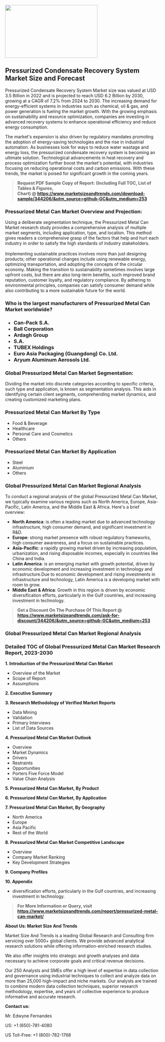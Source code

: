 <p><img class="alignnone size-medium wp-image-20088" src="https://ffe5etoiles.com/wp-content/uploads/2024/12/MST1-300x171.png" alt="" width="300" height="171" /></p><h2>Pressurized Condensate Recovery System Market Size and Forecast</h2><p>Pressurized Condensate Recovery System Market size was valued at USD 3.5 Billion in 2022 and is projected to reach USD 6.2 Billion by 2030, growing at a CAGR of 7.2% from 2024 to 2030. The increasing demand for energy-efficient systems in industries such as chemical, oil & gas, and power generation is fueling the market growth. With the growing emphasis on sustainability and resource optimization, companies are investing in advanced recovery systems to enhance operational efficiency and reduce energy consumption.</p><p>The market's expansion is also driven by regulatory mandates promoting the adoption of energy-saving technologies and the rise in industrial automation. As businesses look for ways to reduce water wastage and energy loss, the pressurized condensate recovery system is becoming an ultimate solution. Technological advancements in heat recovery and process optimization further boost the market's potential, with industries focusing on reducing operational costs and carbon emissions. With these trends, the market is poised for significant growth in the coming years.</p></p><blockquote id="" class=""><strong>Request PDF Sample Copy of Report: (Including Full TOC, List of Tables &amp; Figures, Chart)&nbsp;@&nbsp;<strong><a href="https://www.marketsizeandtrends.com/download-sample/344206/&utm_source=github-GC&utm_medium=253" target="_blank">https://www.marketsizeandtrends.com/download-sample/344206/&utm_source=github-GC&utm_medium=253</a></strong></strong></blockquote><h3 id="" class="">Pressurized Metal Can Market&nbsp;Overview and Projection:</h3><p id="" class="">Using a deliberate segmentation technique, the Pressurized Metal Can Market research study provides a comprehensive analysis of multiple market segments, including application, type, and location. This method gives readers a comprehensive grasp of the factors that help and hurt each industry in order to satisfy the high standards of industry stakeholders. <br /> <br />Implementing sustainable practices involves more than just designing products; other operational changes include using renewable energy, optimizing transportation, and adopting the concepts of the circular economy. Making the transition to sustainability sometimes involves large upfront costs, but there are also long-term benefits, such improved brand reputation, customer loyalty, and regulatory compliance. By adhering to environmental principles, companies can satisfy consumer demand while also contributing to a more sustainable future for the world.</p><h3 id="" class="">Who is the largest manufacturers of&nbsp;Pressurized Metal Can Market worldwide?</h3><h3 class=""><p><ul><li>Can-Pack S.A. </li><li> Ball Corporation </li><li> Ardagh Group </li><li> S.A. </li><li> TUBEX Holdings </li><li> Euro Asia Packaging (Guangdong) Co. Ltd. </li><li> Aryum Aluminum Aerosols Ltd.</li></ul></p></h3><h3 id="" class="">Global&nbsp;Pressurized Metal Can Market Segmentation:</h3><p id="" class="">Dividing the market into discrete categories according to specific criteria, such type and application, is known as segmentation analysis. This aids in identifying certain client segments, comprehending market dynamics, and creating customized marketing plans.</p><h3 id="" class="">Pressurized Metal Can Market&nbsp;By Type</h3><p><p><ul><li>Food & Beverage</li><li> Healthcare</li><li> Personal Care and Cosmetics</li><li> Others</p></li></ul></p></p><h3 id="" class="">Pressurized Metal Can Market&nbsp;By Application</h3><p class=""><p><ul><li>Steel</li><li> Aluminium</li><li> Others</li></ul></p></p><h3 id="" class="">Global Pressurized Metal Can Market Regional Analysis</h3><p id="" class="">To conduct a regional analysis of the global Pressurized Metal Can Market, we typically examine various regions such as North America, Europe, Asia-Pacific, Latin America, and the Middle East &amp; Africa. Here's a brief overview:</p><ul><li><strong>North America</strong>: is often a leading market due to advanced technology infrastructure, high consumer demand, and significant investment in R&amp;D.</li><li><strong>Europe</strong>: strong market presence with robust regulatory frameworks, high consumer awareness, and a focus on sustainable practices.</li><li><strong>Asia-Pacific</strong>: a rapidly growing market driven by increasing population, urbanization, and rising disposable incomes, especially in countries like China and India.</li><li><strong>Latin America</strong>: is an emerging market with growth potential, driven by economic development and increasing investment in technology and infrastructure.Due to economic development and rising investments in infrastructure and technology, Latin America is a developing market with room to grow.</li><li><strong>Middle East &amp; Africa</strong>: Growth in this region is driven by economic diversification efforts, particularly in the Gulf countries, and increasing investment in technology.</li></ul><blockquote id="" class=""><strong>Get a Discount On The Purchase Of This Report @ <strong><a href="https://www.marketsizeandtrends.com/ask-for-discount/344206/&utm_source=github-GC&utm_medium=253" target="_blank">https://www.marketsizeandtrends.com/ask-for-discount/344206/&utm_source=github-GC&utm_medium=253</a></strong></strong></blockquote><h3 id="" class="">Global Pressurized Metal Can Market Regional Analysis</h3><h3 id="" class="">Detailed TOC of Global Pressurized Metal Can Market Research Report, 2023-2030</h3><p id="" class=""><strong>1. Introduction of the Pressurized Metal Can Market</strong></p><ul><li>Overview of the Market</li><li>Scope of Report</li><li>Assumptions</li></ul><p id="" class=""><strong>2. Executive Summary</strong></p><p id="" class=""><strong>3. Research Methodology of Verified Market Reports</strong></p><ul><li>Data Mining</li><li>Validation</li><li>Primary Interviews</li><li>List of Data Sources</li></ul><p id="" class=""><strong>4. Pressurized Metal Can Market Outlook</strong></p><ul><li>Overview</li><li>Market Dynamics</li><li>Drivers</li><li>Restraints</li><li>Opportunities</li><li>Porters Five Force Model</li><li>Value Chain Analysis</li></ul><p id="" class=""><strong>5. Pressurized Metal Can Market, By Product</strong></p><p id="" class=""><strong>6. Pressurized Metal Can Market, By Application</strong></p><p id="" class=""><strong>7. Pressurized Metal Can Market, By Geography</strong></p><ul><li>North America</li><li>Europe</li><li>Asia Pacific</li><li>Rest of the World</li></ul><p id="" class=""><strong>8. Pressurized Metal Can Market Competitive Landscape</strong></p><ul><li>Overview</li><li>Company Market Ranking</li><li>Key Development Strategies</li></ul><p id="" class=""><strong>9. Company Profiles</strong></p><p id="" class=""><strong>10. Appendix</strong></p><ul><li>diversification efforts, particularly in the Gulf countries, and increasing investment in technology.</li></ul><blockquote id="" class=""><strong>For More Information or Query, visit <strong><strong><a href="https://www.marketsizeandtrends.com/report/pressurized-metal-can-market/" target="_blank">https://www.marketsizeandtrends.com/report/pressurized-metal-can-market/</a></strong></strong></strong></blockquote><p id="" class=""><strong>About Us: Market Size And Trends</strong></p><p id="" class="">Market Size And Trends is a leading Global Research and Consulting firm servicing over 5000+ global clients. We provide advanced analytical research solutions while offering information-enriched research studies.</p><p id="" class="">We also offer insights into strategic and growth analyses and data necessary to achieve corporate goals and critical revenue decisions.</p><p id="" class="">Our 250 Analysts and SMEs offer a high level of expertise in data collection and governance using industrial techniques to collect and analyze data on more than 25,000 high-impact and niche markets. Our analysts are trained to combine modern data collection techniques, superior research methodology, expertise, and years of collective experience to produce informative and accurate research.</p><p id="" class=""><strong>Contact us:</strong></p><p id="" class="">Mr. Edwyne Fernandes</p><p id="" class="">US: +1 (650)-781-4080</p><p id="" class="">US Toll-Free: +1 (800)-782-1768</p>
